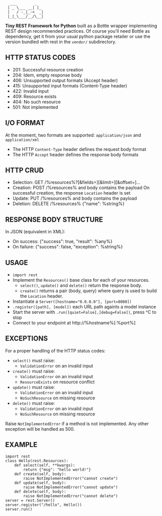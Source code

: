 	  ___        _
	 | _ \___ __| |_
	 |   / -_|_-<  _|
	 |_|_\___/__/\__|

**Tiny REST Framework for Python**
built as a Bottle wrapper implementing REST design recommended practices.
Of course you'll need Bottle as dependency,
get it from your usual python package retailer
or use the version bundled with rest in the `vendor/` subdirectory.

HTTP STATUS CODES
-----------------

  * 201: Successful resource creation
  * 204: Idem, empty response body
  * 406: Unsupported output formats (Accept header)
  * 415: Unsupported input formats (Content-Type header)
  * 422: Invalid input
  * 409: Resource exists
  * 404: No such resource
  * 501: Not implemented

I/O FORMAT
----------

At the moment, two formats are supported: `application/json` and `application/xml`
  * The HTTP `Content-Type` header defines the request body format
  * The HTTP `Accept` header defines the response body formats

HTTP CRUD
---------

  * Selection: GET /%resources%?[&fields=][&limit=][&offset=]…
  * Creation:
    POST /%resources% and body contains the payload
    On successful creation, the response `Location` header is set
  * Update: PUT /%resources% and body contains the payload
  * Deletion: DELETE /%resources% {"name": %string%}

RESPONSE BODY STRUCTURE
-----------------------

In JSON (equivalent in XML):
  * On success: {"success": true, "result": %any%}
  * On failure: {"success": false, "exception": %string%}

USAGE
-----

  * `import rest`
  * Implement the `Resources()` base class for each of your resources.
    * `select()`, `update()` and `delete()` return the response body.
    * `create()` returns a pair (body, query) where query is used to build the `Location` header.
  * Instantiate a `Server([hostname="0.0.0.0"], [port=8080])`
  * `.register([path], [model])` each URL path againts a model instance
  * Start the server with `.run([quiet=False],[debug=False])`, press ^C to stop
  * Connect to your endpoint at http://%hostname%[:%port%]

EXCEPTIONS
----------

For a proper handling of the HTTP status codes:

  * `select()` must raise:
    * `ValidationError` on an invalid input
  * `create()` must raise:
    * `ValidationError` on an invalid input
    * `ResourceExists` on resource conflict
  * `update()` must raise:
    * `ValidationError` on an invalid input
    * `NoSuchResource` on missing resource
  * `delete()` must raise:
    * `ValidationError` on an invalid input
    * `NoSuchResource` on missing resource

Raise `NotImplementedError` if a method is not implemented.
Any other exception will be handled as 500.

EXAMPLE
-------

	import rest
	class Hello(rest.Resources):
		def select(self, **kwargs):
			return {"msg": "hello world!"}
		def create(self, body):
			raise NotImplementedError("cannot create")
		def update(self, body):
			raise NotImplementedError("cannot update")
		def delete(self, body):
			raise NotImplementedError("cannot delete")
	server = rest.Server()
	server.register("/hello", Hello())
	server.run()
